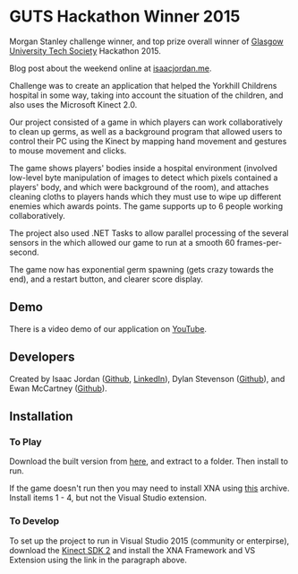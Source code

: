 # GUTS Hackathon Winner 2015

Morgan Stanley challenge winner, and top prize overall winner of [Glasgow University Tech Society](http://gutechsoc.com/) Hackathon 2015.

Blog post about the weekend online at [isaacjordan.me](http://isaacjordan.me/blog/2015/12/glasgow-uni-hackathon-winner/).

Challenge was to create an application that helped the Yorkhill Childrens hospital in some way, taking into account the situation of the children, and also uses the Microsoft Kinect 2.0.

Our project consisted of a game in which players can work collaboratively to clean up germs, as well as a background program that allowed users to control their PC using the Kinect by mapping hand movement and gestures to mouse movement and clicks.

The game shows players' bodies inside a hospital environment (involved low-level byte manipulation of images to detect which pixels contained a players' body, and which were background of the room), and attaches cleaning cloths to players hands which they must use to wipe up different enemies which awards points. The game supports up to 6 people working collaboratively.

The project also used .NET Tasks to allow parallel processing of the several sensors in the  which allowed our game to run at a smooth 60 frames-per-second.

The game now has exponential germ spawning (gets crazy towards the end), and a restart button, and clearer score display.

## Demo
There is a video demo of our application on [YouTube](https://www.youtube.com/watch?v=6Gfgfw0Kw1U).

## Developers
Created by Isaac Jordan ([Github](https://github.com/sheepzez), [LinkedIn](https://uk.linkedin.com/in/ijordan)), Dylan Stevenson ([Github](https://github.com/Dillnot)), and Ewan McCartney ([Github](https://github.com/projectgoav)).

## Installation

### To Play
Download the built version from [here](https://drive.google.com/file/d/0B4XWPcc2mZMjd0ltdzVPRlVNS1k/view?usp=sharing), and extract to a folder. Then install to run. 

If the game doesn't run then you may need to install XNA using [this](https://drive.google.com/file/d/0B4XWPcc2mZMjMlVPVEtZVTlhckE/view?usp=sharing) archive. Install items 1 - 4, but not the Visual Studio extension.

### To Develop
To set up the project to run in Visual Studio 2015 (community or enterpirse), download the [Kinect SDK 2](http://www.microsoft.com/en-gb/download/details.aspx?id=44561) and install the XNA Framework and VS Extension using the link in the paragraph above.
